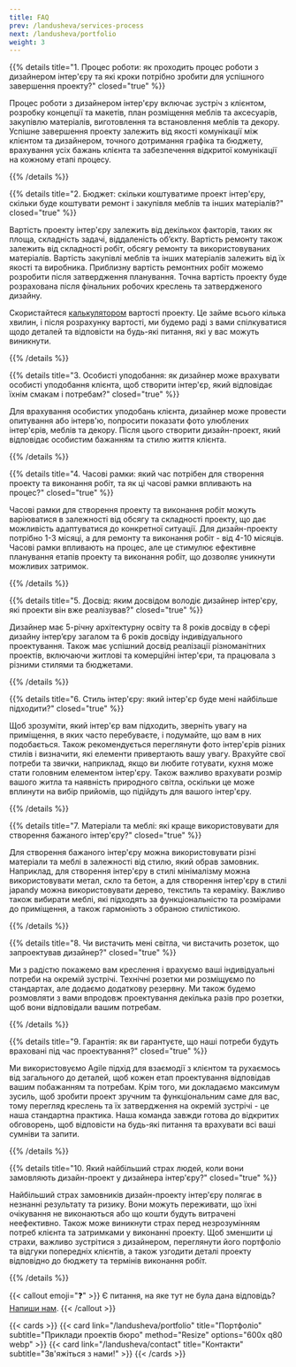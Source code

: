 ```yaml
---
title: FAQ
prev: /landusheva/services-process
next: /landusheva/portfolio
weight: 3
---
```


{{% details title="1. Процес роботи: як проходить процес роботи з дизайнером інтер'єру та які кроки потрібно зробити для успішного завершення проекту?" closed="true" %}}

Процес роботи з дизайнером інтер'єру включає зустріч з клієнтом, розробку концепції та макетів, план розміщення меблів та аксесуарів, закупівлю матеріалів, виготовлення та встановлення меблів та декору. Успішне завершення проекту залежить від якості комунікації між клієнтом та дизайнером, точного дотримання графіка та бюджету, врахування усіх бажань клієнта та забезпечення відкритої комунікації на кожному етапі процесу.

{{% /details %}}

{{% details title="2. Бюджет: скільки коштуватиме проект інтер'єру, скільки буде коштувати ремонт і закупівля меблів та інших матеріалів?" closed="true" %}}

Вартість проекту інтер'єру залежить від декількох факторів, таких як площа, складність задачі, віддаленість об’єкту. Вартість ремонту також залежить від складності робіт, обсягу ремонту та використовуваних матеріалів. Вартість закупівлі меблів та інших матеріалів залежить від їх якості та виробника. Приблизну вартість ремонтних робіт можемо розробити після затвердження планування. Точна вартість проекту буде розрахована після фінальних робочих креслень та затвердженого дизайну.

 Скористайтеся [калькулятором](https://docs.google.com/forms/d/e/1FAIpQLSdtwOh-XofTjNgdkxX6vuzRzd3YYa8LeoNbvqIE8EiBJ5PQjQ/viewform) вартості проекту. Це займе всього кілька хвилин, і після розрахунку вартості, ми будемо раді з вами спілкуватися щодо деталей та відповісти на будь-які питання, які у вас можуть виникнути.

{{% /details %}}

{{% details title="3. Особисті уподобання: як дизайнер може врахувати особисті уподобання клієнта, щоб створити інтер'єр, який відповідає їхнім смакам і потребам?" closed="true" %}}

Для врахування особистих уподобань клієнта, дизайнер може провести опитування або інтерв'ю, попросити показати фото улюблених інтер'єрів, меблів та декору. Після цього створити дизайн-проект, який відповідає особистим бажанням та стилю життя клієнта.

{{% /details %}}

{{% details title="4. Часові рамки: який час потрібен для створення проекту та виконання робіт, та як ці часові рамки впливають на процес?" closed="true" %}}

Часові рамки для створення проекту та виконання робіт можуть варіюватися в залежності від обсягу та складності проекту, що дає можливість адаптуватися до конкретної ситуації. Для дизайн-проекту потрібно 1-3 місяці, а для ремонту та виконання робіт - від 4-10 місяців. Часові рамки впливають на процес, але це стимулює ефективне планування етапів проекту та виконання робіт, що дозволяє уникнути можливих затримок.

{{% /details %}}

{{% details title="5. Досвід: яким досвідом володіє дизайнер інтер'єру, які проекти він вже реалізував?" closed="true" %}}

Дизайнер має 5-річну архітектурну освіту та 8 років досвіду в сфері дизайну інтер’єру загалом та 6 років досвіду індивідуального проектування. Також має успішний досвід реалізації різноманітних проектів, включаючи житлові та комерційні інтер'єри, та працювала з різними стилями та бюджетами.

{{% /details %}}

{{% details title="6. Стиль інтер'єру: який інтер'єр буде мені найбільше підходити?" closed="true" %}}

Щоб зрозуміти, який інтер'єр вам підходить, зверніть увагу на приміщення, в яких часто перебуваєте, і подумайте, що вам в них подобається. Також рекомендується переглянути фото інтер'єрів різних стилів і визначити, які елементи привертають вашу увагу. Врахуйте свої потреби та звички, наприклад, якщо ви любите готувати, кухня може стати головним елементом інтер'єру. Також важливо врахувати розмір вашого житла та наявність природного світла, оскільки це може вплинути на вибір прийомів, що підійдуть для вашого інтер'єру.

{{% /details %}}

{{% details title="7. Матеріали та меблі: які краще використовувати для створення бажаного інтер'єру?" closed="true" %}}

Для створення бажаного інтер'єру можна використовувати різні матеріали та меблі в залежності від стилю, який обрав замовник. Наприклад, для створення інтер'єру в стилі мінімалізму можна використовувати метал, скло та бетон, а для створення інтер'єру в стилі japandy можна використовувати дерево, текстиль та кераміку. Важливо також вибирати меблі, які підходять за функціональністю та розмірами до приміщення, а також гармоніють з обраною стилістикою.

{{% /details %}}

{{% details title="8. Чи вистачить мені світла, чи вистачить розеток, що запроектував дизайнер?" closed="true" %}}

Ми з радістю покажемо вам креслення і врахуємо ваші індивідуальні потреби на окремій зустрічі. Технічні розетки ми розміщуємо по стандартах, але додаємо додаткову резервну. Ми також будемо розмовляти з вами впродовж проектування  декілька разів про розетки, щоб вони відповідали вашим потребам.

{{% /details %}}

{{% details title="9. Гарантія: як ви гарантуєте, що наші потреби будуть враховані під час проектування?" closed="true" %}}

Ми використовуємо Agile підхід для взаємодії з клієнтом та рухаємось від загального до деталей, щоб кожен етап проектування відповідав вашим побажанням та потребам. Крім того, ми докладаємо максимум зусиль, щоб зробити проект зручним та функціональним саме для вас, тому перегляд креслень та їх затвердження на окремій зустрічі - це наша стандартна практика. Наша команда завжди готова до відкритих обговорень, щоб відповісти на будь-які питання та врахувати всі ваші сумніви та запити.

{{% /details %}}

{{% details title="10. Який найбільший страх людей, коли вони замовляють дизайн-проект у дизайнера інтер'єру?" closed="true" %}}

Найбільший страх замовників дизайн-проекту інтер'єру полягає в незнанні результату та ризику. Вони можуть переживати, що їхні очікування не виконаються або що кошти будуть витрачені неефективно. Також може виникнути страх перед незрозумінням потреб клієнта та затримками у виконанні проекту. Щоб зменшити ці страхи, важливо зустрітися з дизайнером, переглянути його портфоліо та відгуки попередніх клієнтів, а також узгодити деталі проекту відповідно до бюджету та термінів виконання робіт.

{{% /details %}}

{{< callout emoji="❓" >}}
  Є питання, на яке тут не була дана відповідь? [Напиши нам](/landusheva/contact). 
{{< /callout >}}

{{< cards >}}
  {{< card link="/landusheva/portfolio" title="Портфоліо" subtitle="Приклади проектів бюро" method="Resize" options="600x q80 webp" >}}
  {{< card link="/landusheva/contact" title="Контакти" subtitle="Зв'яжіться з нами!" >}}
{{< /cards >}}